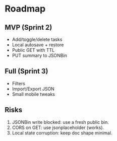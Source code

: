 # Roadmap
## MVP (Sprint 2)
- Add/toggle/delete tasks
- Local autosave + restore
- Public GET with TTL
- PUT summary to JSONBin

## Full (Sprint 3)
- Filters
- Import/Export JSON
- Small mobile tweaks

## Risks
1) JSONBin write blocked: use a fresh public bin.
2) CORS on GET: use jsonplaceholder (works).
3) Local state corruption: keep doc shape minimal.
